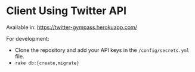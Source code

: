 # Client Using Twitter API

Available in:
https://twitter-gympass.herokuapp.com/

For development:

- Clone the repository and add your API keys in the `/config/secrets.yml` file.
- `rake db:{create,migrate}`

